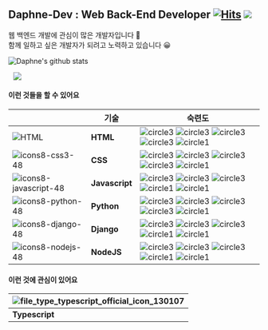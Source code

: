 ## Daphne-Dev : Web Back-End Developer [![Hits](https://hits.seeyoufarm.com/api/count/incr/badge.svg?url=https%3A%2F%2Fgithub.com%2FDaphne-dev)](https://hits.seeyoufarm.com) ![](https://img.shields.io/github/followers/Daphne-dev?style=social)


웹 백엔드 개발에 관심이 많은 개발자입니다 🙌  
함께 일하고 싶은 개발자가 되려고 노력하고 있습니다 😀

![Daphne's github stats](https://github-readme-stats.vercel.app/api?username=Daphne-Dev&show_icons=true)

<a href="https://daphne-dev.github.io">
    <img 
        src="http://img.shields.io/badge/-Tech blog-black?style=flat&logo=Github&link=https://daphne-dev.github.io/"
        style="height : auto; margin-left : 10px; margin-right : 10px;"/>
</a>


#### 이런 것들을 할 수 있어요
||기술|숙련도|
|------|---|---|
![HTML](https://user-images.githubusercontent.com/59605994/89854712-8f78e700-dbcf-11ea-919c-b45dbc0bb232.png)|__HTML__| ![circle3](https://user-images.githubusercontent.com/59605994/99771436-7aa3dc00-2b4c-11eb-936b-07f2eb092c0d.png) ![circle3](https://user-images.githubusercontent.com/59605994/99771436-7aa3dc00-2b4c-11eb-936b-07f2eb092c0d.png) ![circle3](https://user-images.githubusercontent.com/59605994/99771436-7aa3dc00-2b4c-11eb-936b-07f2eb092c0d.png) ![circle3](https://user-images.githubusercontent.com/59605994/99771436-7aa3dc00-2b4c-11eb-936b-07f2eb092c0d.png) ![circle1](https://user-images.githubusercontent.com/59605994/99771937-4250cd80-2b4d-11eb-9a88-ad39098f0a25.png)|
|![icons8-css3-48](https://user-images.githubusercontent.com/59605994/89854463-e92ce180-dbce-11ea-826a-88927677726c.png "CSS") |__CSS__|![circle3](https://user-images.githubusercontent.com/59605994/99771436-7aa3dc00-2b4c-11eb-936b-07f2eb092c0d.png) ![circle3](https://user-images.githubusercontent.com/59605994/99771436-7aa3dc00-2b4c-11eb-936b-07f2eb092c0d.png) ![circle3](https://user-images.githubusercontent.com/59605994/99771436-7aa3dc00-2b4c-11eb-936b-07f2eb092c0d.png) ![circle3](https://user-images.githubusercontent.com/59605994/99771436-7aa3dc00-2b4c-11eb-936b-07f2eb092c0d.png) ![circle1](https://user-images.githubusercontent.com/59605994/99771937-4250cd80-2b4d-11eb-9a88-ad39098f0a25.png)|
|![icons8-javascript-48](https://user-images.githubusercontent.com/59605994/89854755-b0d9d300-dbcf-11ea-8c48-0735e77b2c6e.png)|__Javascript__|![circle3](https://user-images.githubusercontent.com/59605994/99771436-7aa3dc00-2b4c-11eb-936b-07f2eb092c0d.png) ![circle3](https://user-images.githubusercontent.com/59605994/99771436-7aa3dc00-2b4c-11eb-936b-07f2eb092c0d.png) ![circle3](https://user-images.githubusercontent.com/59605994/99771436-7aa3dc00-2b4c-11eb-936b-07f2eb092c0d.png) ![circle1](https://user-images.githubusercontent.com/59605994/99771937-4250cd80-2b4d-11eb-9a88-ad39098f0a25.png) ![circle1](https://user-images.githubusercontent.com/59605994/99771937-4250cd80-2b4d-11eb-9a88-ad39098f0a25.png)|
![icons8-python-48](https://user-images.githubusercontent.com/59605994/89854693-7e2fda80-dbcf-11ea-9dc9-1bc600782a43.png)|__Python__|![circle3](https://user-images.githubusercontent.com/59605994/99771436-7aa3dc00-2b4c-11eb-936b-07f2eb092c0d.png) ![circle3](https://user-images.githubusercontent.com/59605994/99771436-7aa3dc00-2b4c-11eb-936b-07f2eb092c0d.png) ![circle3](https://user-images.githubusercontent.com/59605994/99771436-7aa3dc00-2b4c-11eb-936b-07f2eb092c0d.png) ![circle3](https://user-images.githubusercontent.com/59605994/99771436-7aa3dc00-2b4c-11eb-936b-07f2eb092c0d.png) ![circle1](https://user-images.githubusercontent.com/59605994/99771937-4250cd80-2b4d-11eb-9a88-ad39098f0a25.png)|
![icons8-django-48](https://user-images.githubusercontent.com/59605994/89854909-175ef100-dbd0-11ea-9bfd-9bdad824a7ec.png)|__Django__|![circle3](https://user-images.githubusercontent.com/59605994/99771436-7aa3dc00-2b4c-11eb-936b-07f2eb092c0d.png) ![circle3](https://user-images.githubusercontent.com/59605994/99771436-7aa3dc00-2b4c-11eb-936b-07f2eb092c0d.png) ![circle3](https://user-images.githubusercontent.com/59605994/99771436-7aa3dc00-2b4c-11eb-936b-07f2eb092c0d.png) ![circle1](https://user-images.githubusercontent.com/59605994/99771937-4250cd80-2b4d-11eb-9a88-ad39098f0a25.png) ![circle1](https://user-images.githubusercontent.com/59605994/99771937-4250cd80-2b4d-11eb-9a88-ad39098f0a25.png)|
![icons8-nodejs-48](https://user-images.githubusercontent.com/59605994/89854782-bf27ef00-dbcf-11ea-99db-d3565cf300e3.png)|__NodeJS__|![circle3](https://user-images.githubusercontent.com/59605994/99771436-7aa3dc00-2b4c-11eb-936b-07f2eb092c0d.png) ![circle3](https://user-images.githubusercontent.com/59605994/99771436-7aa3dc00-2b4c-11eb-936b-07f2eb092c0d.png) ![circle3](https://user-images.githubusercontent.com/59605994/99771436-7aa3dc00-2b4c-11eb-936b-07f2eb092c0d.png) ![circle1](https://user-images.githubusercontent.com/59605994/99771937-4250cd80-2b4d-11eb-9a88-ad39098f0a25.png) ![circle1](https://user-images.githubusercontent.com/59605994/99771937-4250cd80-2b4d-11eb-9a88-ad39098f0a25.png)|


#### 이런 것에 관심이 있어요
|![file_type_typescript_official_icon_130107](https://user-images.githubusercontent.com/59605994/99767845-1894a800-2b47-11eb-852b-f8fbbd369557.png)|
|------|
|__Typescript__|
